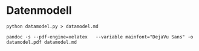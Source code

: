 Datenmodell
===========


    python datamodel.py > datamodel.md

    pandoc -s --pdf-engine=xelatex   --variable mainfont="DejaVu Sans" -o datamodel.pdf datamodel.md
